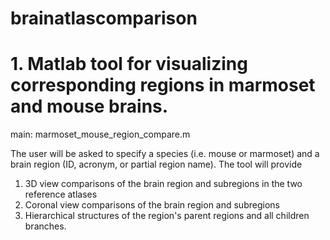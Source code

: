 # brainatlascomparison
# 1. Matlab tool for visualizing corresponding regions in marmoset and mouse brains. 
main: marmoset_mouse_region_compare.m

The user will be asked to specify a species (i.e. mouse or marmoset) and a brain region (ID, acronym, or partial region name). The tool will provide
1) 3D view comparisons of the brain region and subregions in the two reference atlases
2) Coronal view comparisons of the brain region and subregions
3) Hierarchical structures of the region's parent regions and all children branches. 
